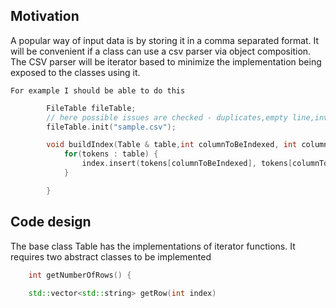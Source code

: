 ## Motivation

A popular way of input data is by storing it in a comma separated format.
It will be convenient if a class can use a csv parser via object composition. 
The CSV parser will be iterator based to minimize the implementation being exposed to the classes using it.

	For example I should be able to do this
```cpp 
		FileTable fileTable;
        // here possible issues are checked - duplicates,empty line,invalid number of values
		fileTable.init("sample.csv");

		void buildIndex(Table & table,int columnToBeIndexed, int columnToBeLookedUp) {
			for(tokens : table) {
				index.insert(tokens[columnToBeIndexed], tokens[columnToBeLookedUp]);
			}

		}
```

## Code design

The base class Table has the implementations of iterator functions. It requires two abstract classes to be implemented 
```cpp
    int getNumberOfRows() {

    std::vector<std::string> getRow(int index)
```
